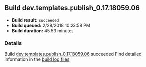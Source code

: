 ## Build dev.templates.publish_0.17.18059.06
- **Build result:** `succeeded`
- **Build queued:** 2/28/2018 10:23:58 PM
- **Build duration:** 45.53 minutes
### Details
Build [dev.templates.publish_0.17.18059.06](https://winappstudio.visualstudio.com/web/build.aspx?pcguid=a4ef43be-68ce-4195-a619-079b4d9834c2&builduri=vstfs%3a%2f%2f%2fBuild%2fBuild%2f25170) succeeded
Find detailed information in the [build log files](https://uwpctdiags.blob.core.windows.net/buildlogs/dev.templates.publish_0.17.18059.06_logs.zip)
